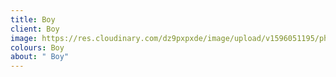 ```yaml
---
title: Boy
client: Boy
image: https://res.cloudinary.com/dz9pxpxde/image/upload/v1596051195/photos/2_Rune%2C%20Helsinki%20University%20Library/r7_mqywc2.jpg
colours: Boy
about: " Boy"
---
```

